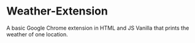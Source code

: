 # Weather-Extension
A basic Google Chrome extension in HTML and JS Vanilla that prints the weather of one location.
